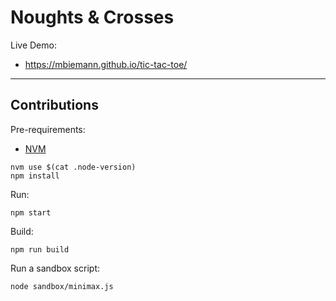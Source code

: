 # Noughts & Crosses

Live Demo:
* https://mbiemann.github.io/tic-tac-toe/

___

## Contributions

Pre-requirements:

* [NVM](https://github.com/nvm-sh/nvm)

```shell
nvm use $(cat .node-version)
npm install
```

Run:

```shell
npm start
```

Build:

```shell
npm run build
```

Run a sandbox script:

```shell
node sandbox/minimax.js
```
